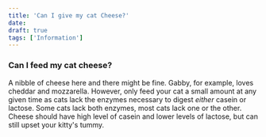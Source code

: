 ```yaml
---
title: 'Can I give my cat Cheese?'
date: 
draft: true
tags: ['Information']
---
```


### Can I feed my cat cheese?

A nibble of cheese here and there might be fine. Gabby, for example, loves cheddar and mozzarella. However, only feed your cat a small amount at any given time as cats lack the enzymes necessary to digest _either_ casein or lactose. Some cats lack both enzymes, most cats lack one or the other. Cheese should have high level of casein and lower levels of lactose, but can still upset your kitty's tummy.